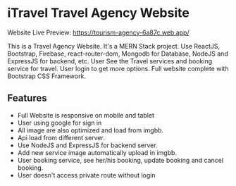 # iTravel Travel Agency Website

Website Live Preview: https://tourism-agency-6a87c.web.app/

This is a Travel Agency Website. It's a MERN Stack project. Use ReactJS, Bootstrap, Firebase, react-router-dom, Mongodb for Database, NodeJS and ExpressJS for backend, etc. User See the Travel services and booking service for travel. User login to get more options. Full website complete with Bootstrap CSS Framework.

## Features
- Full Website is responsive on mobile and tablet
- User using google for sign in
- All image are also optimized and load from imgbb.
- Api load from different server.
- Use NodeJS and ExpressJS for backend server.
- Add new service image automatically upload in imgbb.
- User booking service, see her/his booking, update booking and cancel booking.
- User doesn't access private route without login
